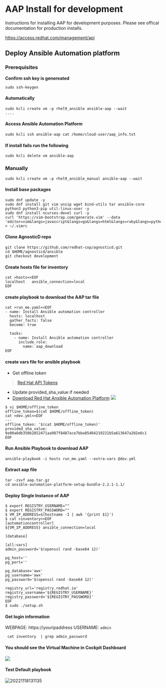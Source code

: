 # AAP Install for development

Instructions for installing AAP for development purposes. Please see offical documentation for production installs.

https://access.redhat.com/management/api

## Deploy Ansible Automation platform

### Prerequisites
**Confirm ssh key is genereated**
```
sudo ssh-keygen
```

#### Automatically 
```
sudo kcli create vm -p rhel9_ansible ansible-aap --wait
....
```

#### Access Ansible Automation Platform

```
sudo kcli ssh ansible-aap cat /home/cloud-user/aap_info.txt
```

#### If install fails run the following
```
sudo kcli delete vm ansible-aap
```

### Manually 
```
sudo kcli create vm -p rhel9_ansible_manual ansible-aap --wait
```
#### Install base packages
```
sudo dnf update -y 
sudo dnf install git vim unzip wget bind-utils tar ansible-core python3 python3-pip util-linux-user -y 
sudo dnf install ncurses-devel curl -y
curl 'https://vim-bootstrap.com/generate.vim' --data 'editor=vim&langs=javascript&langs=go&langs=html&langs=ruby&langs=python' > ~/.vimrc
```

#### Clone AgnosticD repo
```                     
git clone https://github.com/redhat-cop/agnosticd.git
cd $HOME/agnosticd/ansible
git checkout development
```

#### Create hosts file for inventory
```
cat >hosts<<EOF
localhost   ansible_connection=local
EOF
```

#### create playbook to download the AAP tar file
```
cat >run_me.yaml<<EOF
- name: Install Ansible automation controller
  hosts: localhost
  gather_facts: false
  become: true

  tasks:
    - name: Install Ansible automation controller
      include_role:
        name: aap_download                     
EOF
```                    
                      
#### create vars file for ansible playbook 
* Get offline token
> [Red Hat API Tokens](https://access.redhat.com/management/api)
* Update provided_sha_value if needed
* [Download Red Hat Ansible Automation Platform](https://access.redhat.com/downloads/content/480/ver=2.2/rhel---9/2.2/x86_64/product-software)
![](https://i.imgur.com/E8RQ2E3.png)

```
$ vi $HOME/offline_token
offline_token=$(cat $HOME/offline_token)
cat >dev.yml<<EOF
---
offline_token: '$(cat $HOME/offline_token)'
provided_sha_value: 9a90a8db350b2852471aa987f8487ace7bba85d64219221b5a613647a202e6c1
EOF

```

#### Run Ansible Playbook to download AAP
```
ansible-playbook -i hosts run_me.yaml --extra-vars @dev.yml
```
#### Extract aap file
```
tar -zxvf aap.tar.gz 
cd ansible-automation-platform-setup-bundle-2.2.1-1.1/
```
#### Deploy Single Instance of AAP
```
$ export REGISTRY_USERNAME=""
$ export REGISTRY_PASSWORD=""
$ VM_IP_ADDRESS=$(hostname -I | awk '{print $1}')
$ cat >inventory<<EOF
[automationcontroller]
${VM_IP_ADDRESS} ansible_connection=local

[database]

[all:vars]
admin_password='$(openssl rand -base64 12)'

pg_host=''
pg_port=''

pg_database='awx'
pg_username='awx'
pg_password='$(openssl rand -base64 12)'

registry_url='registry.redhat.io'
registry_username='${REGISTRY_USERNAME}'
registry_password='${REGISTRY_PASSWORD}'
EOF
$ sudo ./setup.sh
```

#### Get login information 
WEBPAGE: https://youripaddress
USERNAME: `admin`
```
 cat inventory  | grep admin_password
```

#### You should see the Virtual Machine in Cockpit Dashboard
![](https://i.imgur.com/zR7pAed.png)


#### Test Default playbook 
![20221118131135](https://i.imgur.com/9ZIHLP4.png)